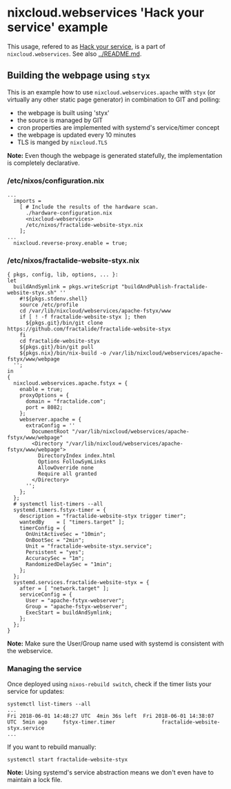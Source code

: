 # nixcloud.webservices 'Hack your service' example

This usage, refered to as [Hack your service](nixcloud.webservices.md#hack-your-service), is a part of `nixcloud.webservices`. See also [../README.md](../README.md).

## Building the webpage using `styx`

This is an example how to use `nixcloud.webservices.apache` with `styx` (or virtually any other static page generator) in combination to GIT and polling:

* the webpage is built using 'styx'
* the source is managed by GIT
* cron properties are implemented with systemd's service/timer concept
* the webpage is updated every 10 minutes
* TLS is manged by `nixcloud.TLS` 

**Note:** Even though the webpage is generated statefully, the implementation is completely declarative. 

### /etc/nixos/configuration.nix

    ...
      imports =
        [ # Include the results of the hardware scan.
          ./hardware-configuration.nix
          <nixcloud-webservices>
          /etc/nixos/fractalide-website-styx.nix
        ];
    ...
      nixcloud.reverse-proxy.enable = true;

### /etc/nixos/fractalide-website-styx.nix

    { pkgs, config, lib, options, ... }:
    let
      buildAndSymlink = pkgs.writeScript "buildAndPublish-fractalide-website-styx.sh" ''
        #!${pkgs.stdenv.shell}
        source /etc/profile
        cd /var/lib/nixcloud/webservices/apache-fstyx/www
        if [ ! -f fractalide-website-styx ]; then
          ${pkgs.git}/bin/git clone https://github.com/fractalide/fractalide-website-styx
        fi
        cd fractalide-website-styx
        ${pkgs.git}/bin/git pull
        ${pkgs.nix}/bin/nix-build -o /var/lib/nixcloud/webservices/apache-fstyx/www/webpage
      '';
    in
    {
      nixcloud.webservices.apache.fstyx = {
        enable = true;
        proxyOptions = {
          domain = "fractalide.com";
          port = 8082;
        };
        webserver.apache = {
          extraConfig = ''
            DocumentRoot "/var/lib/nixcloud/webservices/apache-fstyx/www/webpage"
            <Directory "/var/lib/nixcloud/webservices/apache-fstyx/www/webpage">
              DirectoryIndex index.html
              Options FollowSymLinks
              AllowOverride none
              Require all granted
            </Directory>
          '';
        };
      };
      # systemctl list-timers --all
      systemd.timers.fstyx-timer = {
        description = "fractalide-website-styx trigger timer";
        wantedBy    = [ "timers.target" ];
        timerConfig = {
          OnUnitActiveSec = "10min";
          OnBootSec = "2min";
          Unit = "fractalide-website-styx.service";
          Persistent = "yes";
          AccuracySec = "1m";
          RandomizedDelaySec = "1min";
        };
      };
      systemd.services.fractalide-website-styx = {
        after = [ "network.target" ];
        serviceConfig = {
          User = "apache-fstyx-webserver";
          Group = "apache-fstyx-webserver";
          ExecStart = buildAndSymlink;
        };
      };
    }

**Note:** Make sure the User/Group name used with systemd is consistent with the webservice.
    
### Managing the service

Once deployed using `nixos-rebuild switch`, check if the timer lists your service for updates:

    systemctl list-timers --all
    ...
    Fri 2018-06-01 14:48:27 UTC  4min 36s left  Fri 2018-06-01 14:38:07 UTC  5min ago     fstyx-timer.timer               fractalide-website-styx.service
    ...

If you want to rebuild manually:

    systemctl start fractalide-website-styx
    
**Note:** Using systemd's service abstraction means we don't even have to maintain a lock file.

